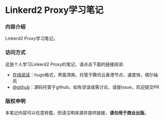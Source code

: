 # Linkerd2 Proxy学习笔记

### 内容介绍

Linkerd2 Proxy学习笔记。

### 访问方式

这是个人学习Linkerd2 Proxy的笔记，请点击下面的链接阅读:

- [在线阅读](https://skyao.io/learning-linkerd2-proxy/)：hugo格式，界面清爽。托管于腾讯云香港节点，速度快，偶尔抽风
- [@github](https://github.com/skyao/learning-linkerd2-proxy/)：源码托管于github，如有谬误或需讨论，请提issue，欢迎提交PR

### 版权申明

本笔记内容可以任意转载，但请注明来源并提供链接，**请勿用于商业出版**。


